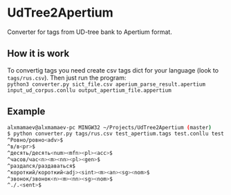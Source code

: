 # UdTree2Apertium
Converter for tags from UD-tree bank to Apertium format.

## How it is work
To convertig tags you need create csv tags dict for your language (look to `tags/rus.csv`).
Then just run the program: <br>`python3 converter.py sict_file.csv aperium_parse_result.apertium input_ud_corpus.conllu output_apertium_file.appertium`

## Example
```bash
alxmamaev@alxmamaev-pc MINGW32 ~/Projects/UdTree2Apertium (master)
$ python converter.py tags/rus.csv test_apertium.tags test.conllu test.apertium
^Ровно/ровно<adv>$
^в/в<pr>$
^десять/десять<num><mfn><pl><acc>$
^часов/час<n><m><nn><pl><gen>$
^раздался/раздаваться$
^короткий/короткий<adj><sint><m><an><sg><nom>$
^звонок/звонок<n><m><nn><sg><nom>$
^./.<sent>$
```